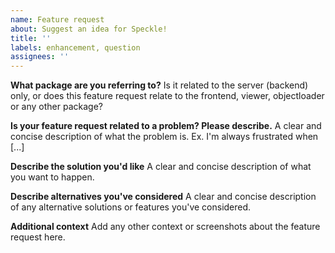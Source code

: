 ```yaml
---
name: Feature request
about: Suggest an idea for Speckle!
title: ''
labels: enhancement, question
assignees: ''
---
```


**What package are you referring to?**
Is it related to the server (backend) only, or does this feature request relate to the frontend, viewer, objectloader or any other package?

**Is your feature request related to a problem? Please describe.**
A clear and concise description of what the problem is. Ex. I'm always frustrated when [...]

**Describe the solution you'd like**
A clear and concise description of what you want to happen.

**Describe alternatives you've considered**
A clear and concise description of any alternative solutions or features you've considered.

**Additional context**
Add any other context or screenshots about the feature request here.
